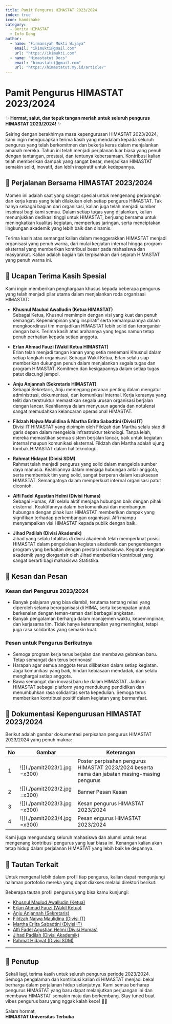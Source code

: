 ```yaml
---
title: Pamit Pengurus HIMASTAT 2023/2024
index: true
icon: handshake
category:
  - Berita HIMASTAT
  - Info Dong
author:
  - name: "Firmansyah Mukti Wijaya"
    email: "ikimukti@gmail.com"
    url: "https://ikimukti.com"
  - name: "Himastatut Docs"
    email: "himastatut@gmail.com"
    url: "https://himastatut.my.id/article/"
---
```


# Pamit Pengurus HIMASTAT 2023/2024

✨ **Hormat, salut, dan tepuk tangan meriah untuk seluruh pengurus HIMASTAT 2023/2024!** ✨

Seiring dengan berakhirnya masa kepengurusan HIMASTAT 2023/2024, kami ingin mengucapkan terima kasih yang mendalam kepada seluruh pengurus yang telah berkomitmen dan bekerja keras dalam menjalankan amanah mereka. Tahun ini telah menjadi perjalanan luar biasa yang penuh dengan tantangan, prestasi, dan tentunya kebersamaan. Kontribusi kalian telah memberikan dampak yang sangat besar, menjadikan HIMASTAT semakin solid, inovatif, dan lebih inspiratif untuk kedepannya.

## 🌟 Perjalanan Bersama HIMASTAT 2023/2024

Momen ini adalah saat yang sangat spesial untuk mengenang perjuangan dan kerja keras yang telah dilakukan oleh setiap pengurus HIMASTAT. Tak hanya sebagai bagian dari organisasi, kalian juga telah menjadi sumber inspirasi bagi kami semua. Dalam setiap tugas yang dijalankan, kalian menunjukkan dedikasi tinggi untuk HIMASTAT, berjuang bersama untuk meningkatkan kualitas kegiatan, memperluas jaringan, serta menciptakan lingkungan akademik yang lebih baik dan dinamis.

Terima kasih atas semangat kalian dalam menggerakkan HIMASTAT menjadi organisasi yang penuh warna, dari mulai kegiatan internal hingga program eksternal yang memberikan kontribusi besar pada mahasiswa dan masyarakat. Kalian adalah bagian tak terpisahkan dari sejarah HIMASTAT yang penuh warna ini.

## 🎉 Ucapan Terima Kasih Spesial

Kami ingin memberikan penghargaan khusus kepada beberapa pengurus yang telah menjadi pilar utama dalam menjalankan roda organisasi HIMASTAT:

- **Khusnul Maulud Awalludin (Ketua HIMASTAT)**  
  Sebagai Ketua, Khusnul memimpin dengan visi yang kuat dan penuh semangat. Kepemimpinan yang inspiratif serta kemampuannya dalam mengkoordinasi tim menjadikan HIMASTAT lebih solid dan terorganisir dengan baik. Terima kasih atas arahannya yang tegas namun tetap penuh perhatian kepada setiap anggota.

- **Erlan Ahmad Fauzi (Wakil Ketua HIMASTAT)**  
  Erlan telah menjadi tangan kanan yang setia menemani Khusnul dalam setiap langkah organisasi. Sebagai Wakil Ketua, Erlan selalu siap memberikan dukungan penuh dalam menjalankan segala tugas dan program HIMASTAT. Komitmen dan kesigapannya dalam setiap tugas patut diacungi jempol.

- **Anju Anjannah (Sekretaris HIMASTAT)**  
  Sebagai Sekretaris, Anju memegang peranan penting dalam mengatur administrasi, dokumentasi, dan komunikasi internal. Kerja kerasnya yang teliti dan terstruktur memastikan segala urusan organisasi berjalan dengan lancar. Keahliannya dalam menyusun agenda dan notulensi sangat memudahkan kelancaran operasional HIMASTAT.

- **Fildzah Najwa Maulidina & Martha Erlita Sabadtini (Divisi IT)**  
  Divisi IT HIMASTAT yang dipimpin oleh Fildzah dan Martha selalu siap di garis depan dalam mengelola infrastruktur teknologi. Tanpa lelah, mereka memastikan semua sistem berjalan lancar, baik untuk kegiatan internal maupun komunikasi eksternal. Fildzah dan Martha adalah ujung tombak HIMASTAT dalam hal teknologi.

- **Rahmat Hidayat (Divisi SDM)**  
  Rahmat telah menjadi pengurus yang solid dalam mengelola sumber daya manusia. Keahliannya dalam menjaga hubungan antar anggota, serta membentuk tim yang solid, sangat berperan dalam kesuksesan HIMASTAT. Semangatnya dalam memperkuat internal organisasi patut dicontoh.

- **Alfi Fadel Agustian Helmi (Divisi Humas)**  
  Sebagai Humas, Alfi selalu aktif menjaga hubungan baik dengan pihak eksternal. Keaktifannya dalam berkomunikasi dan membangun hubungan dengan pihak luar HIMASTAT memberikan dampak yang signifikan terhadap perkembangan organisasi. Alfi mampu menyampaikan visi HIMASTAT kepada publik dengan baik.

- **Jihad Padilah (Divisi Akademik)**  
  Jihad yang selalu totalitas di divisi akademik telah memperkuat posisi HIMASTAT dalam pengelolaan kegiatan akademik dan pengembangan program yang berkaitan dengan prestasi mahasiswa. Kegiatan-kegiatan akademik yang diorganisir oleh Jihad memberikan kontribusi yang sangat berarti bagi mahasiswa Statistika.

## 🌈 Kesan dan Pesan

### Kesan dari Pengurus 2023/2024
- Banyak pelajaran yang bisa diambil, terutama tentang relasi yang diperoleh selama berorganisasi di HIMA, serta kesempatan untuk berkenalan dengan teman-teman dari berbagai angkatan.
- Banyak pengalaman berharga dalam manajemen waktu, kepemimpinan, dan kerjasama tim. Tidak hanya keterampilan yang meningkat, tetapi juga rasa solidaritas yang semakin kuat.

### Pesan untuk Pengurus Berikutnya
- Semoga program kerja terus berjalan dan membawa gebrakan baru. Tetap semangat dan terus berinovasi!
- Harapan agar semua anggota terus dilibatkan dalam setiap kegiatan. Jaga komunikasi yang baik, hindari kebiasaan mendadak, dan selalu menghargai setiap anggota.
- Bawa semangat dan inovasi baru ke dalam HIMASTAT. Jadikan HIMASTAT sebagai platform yang mendukung pendidikan dan menumbuhkan rasa solidaritas serta kepedulian. Semoga terus memberikan kontribusi positif dalam kegiatan yang bermanfaat.

## 📸 Dokumentasi Kepengurusan HIMASTAT 2023/2024

Berikut adalah gambar dokumentasi perpisahan pengurus HIMASTAT 2023/2024 yang penuh makna:

| No | Gambar | Keterangan |
|----|--------|------------|
| 1 | ![](./pamit2023/1.jpg =x300) | Poster perpisahan pengurus HIMASTAT 2023/2024 beserta nama dan jabatan masing-masing pengurus |
| 2 | ![](./pamit2023/2.jpg =x300) | Banner Pesan Kesan|
| 3 | ![](./pamit2023/3.jpg =x300) | Kesan pengurus HIMASTAT 2023/2024 |
| 4 | ![](./pamit2023/4.jpg =x300) | Pesan engurus HIMASTAT 2023/2024 |

Kami juga mengundang seluruh mahasiswa dan alumni untuk terus mengenang kontribusi pengurus yang luar biasa ini. Kenangan kalian akan tetap hidup dalam perjalanan HIMASTAT yang lebih baik ke depannya.

## 🔗 Tautan Terkait

Untuk mengenal lebih dalam profil tiap pengurus, kalian dapat mengunjungi halaman portofolio mereka yang dapat diakses melalui direktori berikut:

Beberapa tautan profil pengurus yang bisa kamu kunjungi:
- [Khusnul Maulud Awalludin (Ketua)](/jepret/jepret2023/portofolio/MHS044567536.md)
- [Erlan Ahmad Fauzi (Wakil Ketua)](/jepret/jepret2023/portofolio/MHS044534133.md)
- [Anju Anjannah (Sekretaris)](/jepret/jepret2023/portofolio/MHS044924625.md)
- [Fildzah Najwa Maulidina (Divisi IT)](/jepret/jepret2023/portofolio/MHS044648707.md)
- [Martha Erlita Sabadtini (Divisi IT)](/jepret/jepret2023/portofolio/MHS044981618.md)
- [Alfi Fadel Agustian Helmi (Divisi Humas)](/jepret/jepret2023/portofolio/MHS045255283.md)
- [Jihad Padilah (Divisi Akademik)](/jepret/jepret2023/portofolio/MHS045357039.md)
- [Rahmat Hidayat (Divisi SDM)](/jepret/jepret2023/portofolio/MHS048409024.md)

---

## 📝 Penutup

Sekali lagi, terima kasih untuk seluruh pengurus periode 2023/2024. Semoga pengalaman dan kontribusi kalian di HIMASTAT menjadi bekal berharga dalam perjalanan hidup selanjutnya. Kami semua berharap pengurus HIMASTAT yang baru dapat melanjutkan perjuangan ini dan membawa HIMASTAT semakin maju dan berkembang. Stay tuned buat vibes pengurus baru yang nggak kalah kece! 🚀🔥

Salam hormat,  
**HIMASTAT Universitas Terbuka**


<GitContributors />
<GitChangelog />